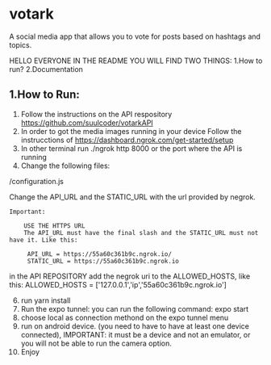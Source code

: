 # votark
A social media app that allows you to vote for posts based on hashtags and topics. 

HELLO EVERYONE IN THE README YOU WILL FIND TWO THINGS:
1.How to run?
2.Documentation

## 1.How to Run:

1. Follow the instructions on the API respository https://github.com/suulcoder/votarkAPI
2. In order to got the media images running in your device Follow the instrucctions of https://dashboard.ngrok.com/get-started/setup
3. In other terminal run ./ngrok http 8000 or the port where the API is running
4. Change the following files:

/configuration.js

Change the API_URL and the STATIC_URL with the url provided by negrok. 
    
    Important:

        USE THE HTTPS URL
        The API_URL must have the final slash and the STATIC_URL must not have it. Like this:

         API_URL = https://55a60c361b9c.ngrok.io/
         STATIC_URL = https://55a60c361b9c.ngrok.io

in the API REPOSITORY add the negrok uri to the ALLOWED_HOSTS, like this:
    ALLOWED_HOSTS = ['127.0.0.1','ip','55a60c361b9c.ngrok.io']

6. run yarn install
5. Run the expo tunnel: you can run the following command: expo start
7. choose local as connection methond on the expo tunnel menu
8. run on android device. (you need to have to have at least one device connected), IMPORTANT: it must be a device and not an emulator, or you will not be able to run the camera option. 
9. Enjoy